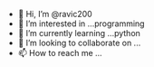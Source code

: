 - 👋 Hi, I’m @ravic200
- 👀 I’m interested in ...programming
- 🌱 I’m currently learning ...python
- 💞️ I’m looking to collaborate on ...
- 📫 How to reach me ...

<!---
ravic200/ravic200 is a ✨ special ✨ repository because its `README.md` (this file) appears on your GitHub profile.
You can click the Preview link to take a look at your changes.
--->
